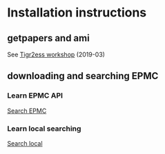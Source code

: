 # Installation instructions

## getpapers and ami

See [Tigr2ess workshop](https://github.com/petermr/tigr2ess/tree/master/installation) (2019-03)

## downloading and searching EPMC

### Learn EPMC API
[Search EPMC](https://github.com/petermr/tigr2ess/tree/master/epmcSearches)

### Learn local searching
[Search local](https://github.com/petermr/tigr2ess/blob/master/search/TUTORIAL.md)




